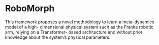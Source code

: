 # RoboMorph
This framework proposes a novel methodology to learn a meta-dynamics model of a high- dimensional physical system such as the Franka robotic arm, relying on a Transformer- based architecture and without prior knowledge about the system’s physical parameters.
